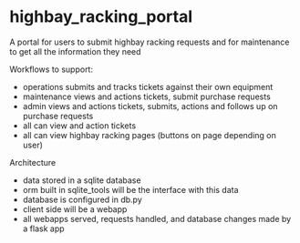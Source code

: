 # highbay_racking_portal
A portal for users to submit highbay racking requests and for maintenance to get all the information they need

Workflows to support:
- operations submits and tracks tickets against their own equipment 
- maintenance views and actions tickets, submit purchase requests
- admin views and actions tickets, submits, actions and follows up on purchase requests
- all can view and action tickets
- all can view highbay racking pages (buttons on page depending on user)

Architecture
- data stored in a sqlite database
- orm built in sqlite_tools will be the interface with this data
- database is configured in db.py
- client side will be a webapp
- all webapps served, requests handled, and database changes made by a flask app


